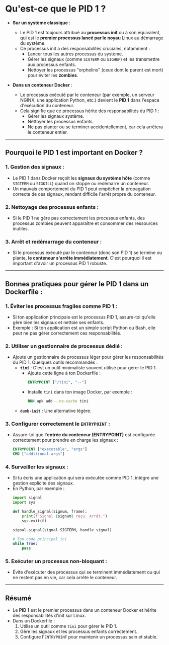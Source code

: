 # Qu'est-ce que le **PID 1** ?

- **Sur un système classique** :
  - Le PID 1 est toujours attribué au **processus init** ou à son équivalent, qui est le **premier processus lancé par le noyau** Linux au démarrage du système.
  - Ce processus init a des responsabilités cruciales, notamment :
    - Lancer tous les autres processus du système.
    - Gérer les signaux (comme `SIGTERM` ou `SIGHUP`) et les transmettre aux processus enfants.
    - Nettoyer les processus "orphelins" (ceux dont le parent est mort) pour éviter les **zombies**.

- **Dans un conteneur Docker** :
  - Le processus exécuté par le conteneur (par exemple, un serveur NGINX, une application Python, etc.) devient le **PID 1** dans l'espace d'exécution du conteneur.
  - Cela signifie que ce processus hérite des responsabilités du PID 1 :
    - Gérer les signaux système.
    - Nettoyer les processus enfants.
    - Ne pas planter ou se terminer accidentellement, car cela arrêtera le conteneur entier.

---

## Pourquoi le PID 1 est important en Docker ?

### 1. **Gestion des signaux** :
   - Le PID 1 dans Docker reçoit les **signaux du système hôte** (comme `SIGTERM` ou `SIGKILL`) quand on stoppe ou redémarre un conteneur.
   - Un mauvais comportement du PID 1 peut empêcher la propagation correcte de ces signaux, rendant difficile l'arrêt propre du conteneur.

### 2. **Nettoyage des processus enfants** :
   - Si le PID 1 ne gère pas correctement les processus enfants, des processus zombies peuvent apparaître et consommer des ressources inutiles.

### 3. **Arrêt et redémarrage du conteneur** :
   - Si le processus exécuté par le conteneur (donc son PID 1) se termine ou plante, **le conteneur s'arrête immédiatement**. C'est pourquoi il est important d'avoir un processus PID 1 robuste.

---

## Bonnes pratiques pour gérer le PID 1 dans un Dockerfile :

### 1. **Éviter les processus fragiles comme PID 1** :
   - Si ton application principale est le processus PID 1, assure-toi qu'elle gère bien les signaux et nettoie ses enfants.
   - Exemple : Si ton application est un simple script Python ou Bash, elle peut ne pas gérer correctement ces responsabilités.

### 2. **Utiliser un gestionnaire de processus dédié** :
   - Ajoute un gestionnaire de processus léger pour gérer les responsabilités du PID 1. Quelques outils recommandés :
     - **`tini`** : C'est un outil minimaliste souvent utilisé pour gérer le PID 1.
       - Ajoute cette ligne à ton Dockerfile :
         ```dockerfile
         ENTRYPOINT ["/tini", "--"]
         ```
       - Installe `tini` dans ton image Docker, par exemple :
         ```dockerfile
         RUN apk add --no-cache tini
         ```
     - **`dumb-init`** : Une alternative légère.

### 3. **Configurer correctement le `ENTRYPOINT`** :
   - Assure-toi que l'**entrée du conteneur (ENTRYPOINT)** est configurée correctement pour prendre en charge les signaux :
     ```dockerfile
     ENTRYPOINT ["executable", "args"]
     CMD ["additional-args"]
     ```

### 4. **Surveiller les signaux** :
   - Si tu écris une application qui sera exécutée comme PID 1, intègre une gestion explicite des signaux.
   - En Python, par exemple :
     ```python
     import signal
     import sys

     def handle_signal(signum, frame):
         print(f"Signal {signum} reçu. Arrêt.")
         sys.exit(0)

     signal.signal(signal.SIGTERM, handle_signal)

     # Ton code principal ici
     while True:
         pass
     ```

### 5. **Exécuter un processus non-bloquant** :
   - Évite d'exécuter des processus qui se terminent immédiatement ou qui ne restent pas en vie, car cela arrête le conteneur.

---

## Résumé

- Le **PID 1** est le premier processus dans un conteneur Docker et hérite des responsabilités d'init sur Linux.
- Dans un Dockerfile :
  1. Utilise un outil comme `tini` pour gérer le PID 1.
  2. Gère les signaux et les processus enfants correctement.
  3. Configure l'`ENTRYPOINT` pour maintenir un processus sain et stable.

